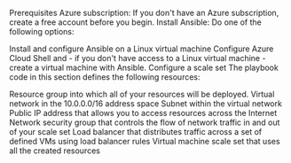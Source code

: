 Prerequisites
Azure subscription: If you don't have an Azure subscription, create a free account before you begin.
Install Ansible: Do one of the following options:

Install and configure Ansible on a Linux virtual machine
Configure Azure Cloud Shell and - if you don't have access to a Linux virtual machine - create a virtual machine with Ansible.
Configure a scale set
The playbook code in this section defines the following resources:

Resource group into which all of your resources will be deployed.
Virtual network in the 10.0.0.0/16 address space
Subnet within the virtual network
Public IP address that allows you to access resources across the Internet
Network security group that controls the flow of network traffic in and out of your scale set
Load balancer that distributes traffic across a set of defined VMs using load balancer rules
Virtual machine scale set that uses all the created resources
